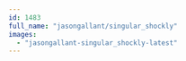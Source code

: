 ```yaml
---
id: 1483
full_name: "jasongallant/singular_shockly"
images: 
  - "jasongallant-singular_shockly-latest"
---
```

